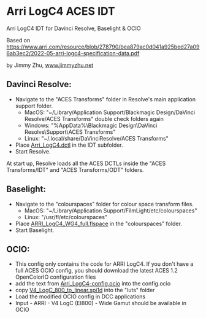 # Arri LogC4 ACES IDT
Arri LogC4 IDT for Davinci Resolve, Baselight & OCIO

Based on https://www.arri.com/resource/blob/278790/bea879ac0d041a925bed27a096ab3ec2/2022-05-arri-logc4-specification-data.pdf

by Jimmy Zhu, www.jimmyzhu.net


Davinci Resolve:
---
- Navigate to the "ACES Transforms" folder in Resolve's main application support folder.
    - MacOS: "~/Library/Application Support/Blackmagic Design/DaVinci Resolve/ACES Transforms"   double check folders again
    - Windows: "%AppData%\Blackmagic Design\\DaVinci Resolve\\Support\\ACES Transforms"
    - Linux: "~/.local/share/DaVinciResolve/ACES Transforms"
- Place [Arri_LogC4.dctl](Davinci%20Resolve/Arri_LogC4.dctl) in the IDT subfolder.
- Start Resolve.

At start up, Resolve loads all the ACES DCTLs inside the "ACES Transforms/IDT" and "ACES Transforms/ODT" folders.

Baselight:
---
-  Navigate to the "colourspaces" folder for colour space transform files.  
    - MacOS: "~/Library/Application Support/FilmLight/etc/colourspaces"
    - Linux: "/usr/fl/etc/colourspaces"
- Place [ARRI_LogC4_WG4_full.flspace](Baselight/ARRI_LogC4_WG4_full.flspace) in the "colourspaces" folder.
- Start Baselight.

OCIO:
---
- This config only contains the code for ARRI LogC4. If you don't have a full ACES OCIO config, you should download the latest ACES 1.2 OpenColorIO configuration files
- add the text from [Arri_LogC4-config.ocio](OCIO/Arri-LogC4-config.ocio) into the config.ocio
- copy [V4_LogC_800_to_linear.spi1d](OCIO/luts/V4_LogC_800_to_linear.spi1d) into the "luts" folder
- Load the modified OCIO config in DCC applications
- Input - ARRI - V4 LogC (EI800) - Wide Gamut should be available in OCIO
